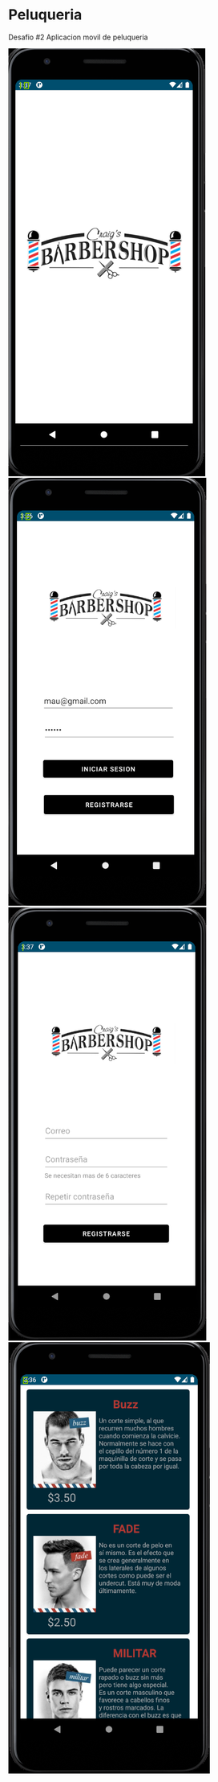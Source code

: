 # Peluqueria

Desafio #2 Aplicacion movil de peluqueria

![alt tag](https://github.com/carls06/Peluqueria/blob/master/capturas/splash.png)
![alt tag](https://github.com/carls06/Peluqueria/blob/master/capturas/login.png)
![alt tag](https://github.com/carls06/Peluqueria/blob/master/capturas/register.png)
![alt tag](https://github.com/carls06/Peluqueria/blob/master/capturas/main.png)

